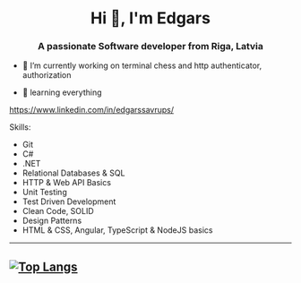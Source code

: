 <h1 align="center">Hi 👋, I'm Edgars</h1>
<h3 align="center">A passionate Software developer from Riga, Latvia</h3>

- 🔭 I’m currently working on terminal chess and http authenticator, authorization 

- 🌱 learning everything

https://www.linkedin.com/in/edgarssavrups/

Skills:
 - Git
 - C# 
 - .NET
 - Relational Databases & SQL
 - HTTP & Web API Basics
 - Unit Testing
 - Test Driven Development
 - Clean Code, SOLID
 - Design Patterns
 - HTML & CSS, Angular, TypeScript & NodeJS basics

-----
[![Top Langs](https://github-readme-stats.vercel.app/api/top-langs/?username=Edgars01&hide=java,html,css)](https://github.com/Edgars01/github-readme-stats)
-----
